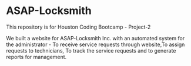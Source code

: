 # ASAP-Locksmith
This repository is for Houston Coding Bootcamp - Project-2


We built a  website for ASAP-Locksmith Inc. with an automated system for the administrator - To receive service requests through website,To assign requests to technicians, To track the service requests and to generate reports for management.
